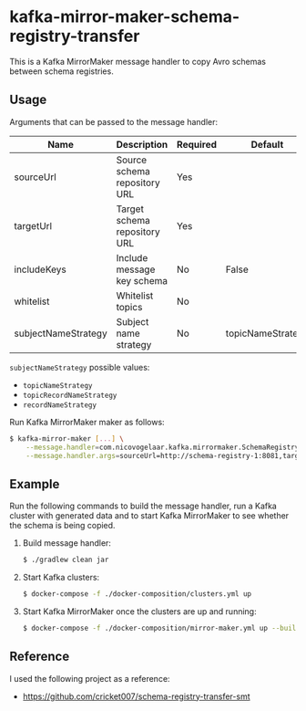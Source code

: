 # kafka-mirror-maker-schema-registry-transfer

This is a Kafka MirrorMaker message handler to copy Avro schemas between schema registries. 

## Usage

Arguments that can be passed to the message handler:

| Name        | Description                  | Required | Default          |
| ----------- | ---------------------------- | -------- | -----------------|
| sourceUrl   | Source schema repository URL | Yes      |                  |
| targetUrl   | Target schema repository URL | Yes      |                  |
| includeKeys | Include message key schema   | No       | False            |
| whitelist   | Whitelist topics             | No       |                  |
| subjectNameStrategy| Subject name strategy | No       |topicNameStrategy |

`subjectNameStrategy` possible values:
- `topicNameStrategy`
- `topicRecordNameStrategy`
- `recordNameStrategy`

Run Kafka MirrorMaker maker as follows:

```bash
$ kafka-mirror-maker [...] \
    --message.handler=com.nicovogelaar.kafka.mirrormaker.SchemaRegistryTransfer \
    --message.handler.args=sourceUrl=http://schema-registry-1:8081,targetUrl=http://schema-registry-2:8081,subjectNameStrategy=topicNameStrategy
```

## Example

Run the following commands to build the message handler, run a Kafka cluster with generated data and to start Kafka MirrorMaker to see whether the schema is being copied.

1. Build message handler:
    ```bash
    $ ./gradlew clean jar
    ```
2. Start Kafka clusters:
    ```bash
    $ docker-compose -f ./docker-composition/clusters.yml up
    ```
3. Start Kafka MirrorMaker once the clusters are up and running:
    ```bash
    $ docker-compose -f ./docker-composition/mirror-maker.yml up --build --force-recreate
    ```

## Reference

I used the following project as a reference:

* https://github.com/cricket007/schema-registry-transfer-smt 
